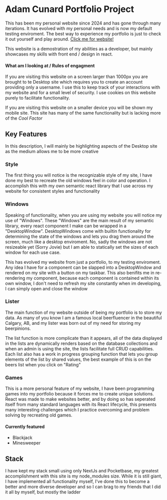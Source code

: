 # Adam Cunard Portfolio Project

This has been my personal website since 2024 and has gone through many iterations.
It has evolved with my personal needs and is now my default testing enviroment.
The best way to experience my portfolio is just to check it out yourself and play around.
[Click me for website!](https://adamcanard.ca "Welcome to my world")

This website is a demostration of my abilities as a developer, but mainly showcases my skills with front end / design in react.

#### What am I looking at / Rules of engagment

If you are visiting this website on a screen larger than 1000px you are brought to te Desktop site which requires you to create an account providing only a username. I use this to keep track of your interactions with my website and for a small level of security. I use cookies on this website purely to facilitate functionality.

If you are visiting this website on a smaller device you will be shown my mobile site. This site has many of the same functionality but is lacking more of the _*Cool Factor*_

## Key Features

In this description, I will mainly be highlighting aspects of the Desktop site as the medium allows me to be more creative

### Style

The first thing you will notice is the recognizable style of my site, I have done my best to recreate the old windows feel in color and operation. I accomplish this with my own semantic react library that I use across my website for consistent styles and functionality

### Windows

Speaking of functionality, when you are using my website you will notice my use of "Windows".
These "Windows" are the main result of my semantic library, every react component I make can be wrapped in a "DesktopWindow". DesktopWindows come with builtin functionality for determining the state of the windows and lets you drag them around the screen, much like a desktop enviroment. No, sadly the windows are not resizeable yet (Sorry Jovie) but I am able to statically set the sizes of each window for each use case.

This has evolved my website from just a portfolio, to my testing enviroment. Any idea I have for a component can be slapped into a DesktopWindow and rendered on my site with a button on my taskbar. This also benifits me in re-rendering my component, because each component is contained within its own window, I don't need to refresh my site constantly when im developing, I can simply open and close the window

### Lister

The main function of my website outside of being my portfolio is to store my data. As many of you know I am a famous local beerfluencer in the beautiful Calgary, AB, and my lister was born out of my need for storing my beerpinions. 

The list function is more complicate than it appears, all of the data displayed in the lists are dynamically renders based on the database collections and when an admin is using the site, the lists facilitate full CRUD capabilities. Each list also has a work in progress grouping function that lets you group elements of the list by shared values, the best example of this is on the beers list when you click on "Rating"

### Games

This is a more personal feature of my website, I have been programming games into my portfolio because it forces me to create unique solutions.
React was made to make websites better, and by doing so has seperated itself from many standard languages with its React lifecycle, this presents many interesting challenges which I practice overcoming and problem solving by recreating old games.

#### Currently featured

- Blackjack
- Minesweeper

## Stack

I have kept my stack small using only NextJs and Pocketbase, my greatest accomplishment with this site is my node_modules size. While it is still giant, I have implemented all functionality myself, I've done this to become a better and more diverse developer and so I can brag to my friends that I did it all by myself, but mostly the ladder
